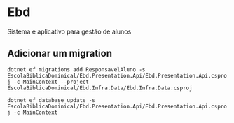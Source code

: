  # Ebd
Sistema e aplicativo para gestão de alunos

## Adicionar um migration

`dotnet ef migrations add ResponsavelAluno -s  EscolaBiblicaDominical/Ebd.Presentation.Api/Ebd.Presentation.Api.csproj -c MainContext --project EscolaBiblicaDominical/Ebd.Infra.Data/Ebd.Infra.Data.csproj`

`dotnet ef database update -s EscolaBiblicaDominical/Ebd.Presentation.Api/Ebd.Presentation.Api.csproj -c MainContext`